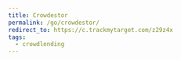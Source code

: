 ```yaml
---
title: Crowdestor
permalink: /go/crowdestor/
redirect_to: https://c.trackmytarget.com/z29z4x
tags:
  - crowdlending
---
```

